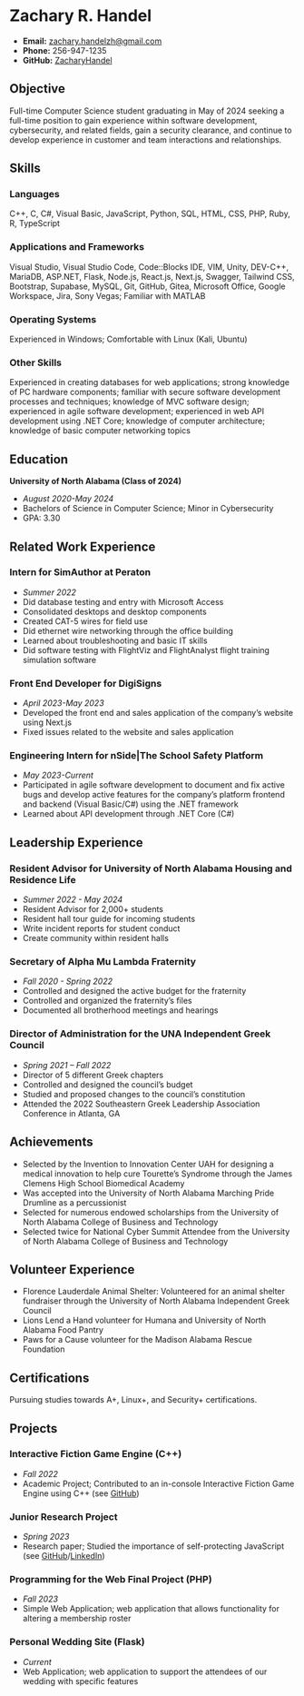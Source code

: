 # Zachary R. Handel

- **Email:** zachary.handelzh@gmail.com
- **Phone:** 256-947-1235
- **GitHub:** [ZacharyHandel](https://github.com/ZacharyHandel)

## Objective
Full-time Computer Science student graduating in May of 2024 seeking a full-time position to gain experience within software development, cybersecurity, and related fields, gain a security clearance, and continue to develop experience in customer and team interactions and relationships.

## Skills

### Languages
C++, C, C#, Visual Basic, JavaScript, Python, SQL, HTML, CSS, PHP, Ruby, R, TypeScript

### Applications and Frameworks
Visual Studio, Visual Studio Code, Code::Blocks IDE, VIM, Unity, DEV-C++, MariaDB, ASP.NET, Flask, Node.js, React.js, Next.js, Swagger, Tailwind CSS, Bootstrap, Supabase, MySQL, Git, GitHub, Gitea, Microsoft Office, Google Workspace, Jira, Sony Vegas; Familiar with MATLAB

### Operating Systems
Experienced in Windows; Comfortable with Linux (Kali, Ubuntu)

### Other Skills
Experienced in creating databases for web applications; strong knowledge of PC hardware components; familiar with secure software development processes and techniques; knowledge of MVC software design; experienced in agile software development; experienced in web API development using .NET Core; knowledge of computer architecture; knowledge of basic computer networking topics

## Education
**University of North Alabama (Class of 2024)**
- *August 2020-May 2024*
- Bachelors of Science in Computer Science; Minor in Cybersecurity
- GPA: 3.30

## Related Work Experience

### Intern for SimAuthor at Peraton
- *Summer 2022*
- Did database testing and entry with Microsoft Access
- Consolidated desktops and desktop components
- Created CAT-5 wires for field use
- Did ethernet wire networking through the office building
- Learned about troubleshooting and basic IT skills
- Did software testing with FlightViz and FlightAnalyst flight training simulation software

### Front End Developer for DigiSigns
- *April 2023-May 2023*
- Developed the front end and sales application of the company’s website using Next.js
- Fixed issues related to the website and sales application

### Engineering Intern for nSide|The School Safety Platform
- *May 2023-Current*
- Participated in agile software development to document and fix active bugs and develop active features for the company’s platform frontend and backend (Visual Basic/C#) using the .NET framework
- Learned about API development through .NET Core (C#)

## Leadership Experience

### Resident Advisor for University of North Alabama Housing and Residence Life
- *Summer 2022 - May 2024*
- Resident Advisor for 2,000+ students
- Resident hall tour guide for incoming students
- Write incident reports for student conduct
- Create community within resident halls

### Secretary of Alpha Mu Lambda Fraternity
- *Fall 2020 - Spring 2022*
- Controlled and designed the active budget for the fraternity
- Controlled and organized the fraternity’s files
- Documented all brotherhood meetings and hearings

### Director of Administration for the UNA Independent Greek Council
- *Spring 2021 – Fall 2022*
- Director of 5 different Greek chapters
- Controlled and designed the council’s budget
- Studied and proposed changes to the council’s constitution
- Attended the 2022 Southeastern Greek Leadership Association Conference in Atlanta, GA

## Achievements
- Selected by the Invention to Innovation Center UAH for designing a medical innovation to help cure Tourette’s Syndrome through the James Clemens High School Biomedical Academy
- Was accepted into the University of North Alabama Marching Pride Drumline as a percussionist
- Selected for numerous endowed scholarships from the University of North Alabama College of Business and Technology
- Selected twice for National Cyber Summit Attendee from the University of North Alabama College of Business and Technology

## Volunteer Experience
- Florence Lauderdale Animal Shelter: Volunteered for an animal shelter fundraiser through the University of North Alabama Independent Greek Council
- Lions Lend a Hand volunteer for Humana and University of North Alabama Food Pantry
- Paws for a Cause volunteer for the Madison Alabama Rescue Foundation

## Certifications
Pursuing studies towards A+, Linux+, and Security+ certifications.

## Projects

### Interactive Fiction Game Engine (C++)
- *Fall 2022*
- Academic Project; Contributed to an in-console Interactive Fiction Game Engine using C++ (see [GitHub](https://github.com/your-repository))

### Junior Research Project
- *Spring 2023*
- Research paper; Studied the importance of self-protecting JavaScript (see [GitHub](https://github.com/your-repository)/[LinkedIn](https://www.linkedin.com/in/your-linkedin-profile))

### Programming for the Web Final Project (PHP)
- *Fall 2023*
- Simple Web Application; web application that allows functionality for altering a membership roster

### Personal Wedding Site (Flask)
- *Current*
- Web Application; web application to support the attendees of our wedding with specific features
